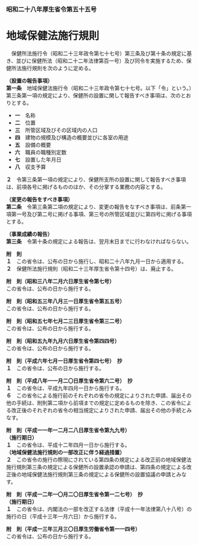 ### 昭和二十八年厚生省令第五十五号  
# 地域保健法施行規則  
　保健所法施行令（昭和二十三年政令第七十七号）第三条及び第十条の規定に基き、並びに保健所法（昭和二十二年法律第百一号）及び同令を実施するため、保健所法施行規則を次のように定める。  
  
**（設置の報告事項）**  
**第一条**　地域保健法施行令（昭和二十三年政令第七十七号。以下「令」という。）第三条第一項の規定により、保健所の設置に関して報告すべき事項は、次のとおりとする。  
* **一**　名称  
* **二**　位置  
* **三**　所管区域及びその区域内の人口  
* **四**　建物の規模及び構造の概要並びに各室の用途  
* **五**　設備の概要  
* **六**　職員の職種別定数  
* **七**　設置した年月日  
* **八**　収支予算  
  
**２**　令第三条第一項の規定により、保健所支所の設置に関して報告すべき事項は、前項各号に掲げるもののほか、その分掌する業務の内容とする。  
  
**（変更の報告をすべき事項）**  
**第二条**　令第三条第二項の規定により、変更の報告をなすべき事項は、前条第一項第一号及び第二号に掲げる事項、第三号の所管区域並びに第四号に掲げる事項とする。  
  
**（事業成績の報告）**  
**第三条**　令第十条の規定による報告は、翌月末日までに行わなければならない。  
  
**附　則**  
**１**　この省令は、公布の日から施行し、昭和二十八年九月一日から適用する。  
**２**　保健所法施行規則（昭和二十三年厚生省令第十四号）は、廃止する。  
  
**附　則（昭和三八年二月六日厚生省令第七号）**  
この省令は、公布の日から施行する。  
  
**附　則（昭和五三年八月三一日厚生省令第五五号）**  
この省令は、公布の日から施行する。  
  
**附　則（昭和五七年七月二三日厚生省令第三二号）**  
この省令は、公布の日から施行する。  
  
**附　則（昭和五九年九月六日厚生省令第四四号）**  
この省令は、公布の日から施行する。  
  
**附　則（平成六年七月一日厚生省令第四七号）　抄**  
**１**　この省令は、公布の日から施行する。  
  
**附　則（平成八年一一月二〇日厚生省令第六二号）　抄**  
**１**　この省令は、平成九年四月一日から施行する。  
**６**　この省令による施行前のそれぞれの省令の規定によりされた申請、届出その他の手続は、附則第二項から前項までの規定に定めるものを除き、この省令による改正後のそれぞれの省令の相当規定によりされた申請、届出その他の手続とみなす。  
  
**附　則（平成一一年一二月二八日厚生省令第九九号）**  
**（施行期日）**  
**１**　この省令は、平成十二年四月一日から施行する。  
**（地域保健法施行規則の一部改正に伴う経過措置）**  
**２**　この省令の施行の際現にされている第四条の規定による改正前の地域保健法施行規則第三条の規定による保健所の設置承認の申請は、第四条の規定による改正後の地域保健法施行規則第三条の規定による保健所の設置協議の申請とみなす。  
  
**附　則（平成一二年一〇月二〇日厚生省令第一二七号）　抄**  
**（施行期日）**  
**１**　この省令は、内閣法の一部を改正する法律（平成十一年法律第八十八号）の施行の日（平成十三年一月六日）から施行する。  
  
**附　則（平成一三年三月三〇日厚生労働省令第一一四号）**  
この省令は、公布の日から施行する。  
  
